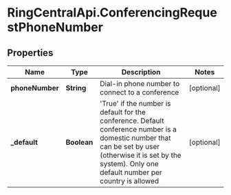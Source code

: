 # RingCentralApi.ConferencingRequestPhoneNumber

## Properties
Name | Type | Description | Notes
------------ | ------------- | ------------- | -------------
**phoneNumber** | **String** | Dial-in phone number to connect to a conference | [optional] 
**_default** | **Boolean** | &#39;True&#39; if the number is default for the conference. Default conference number is a domestic number that can be set by user (otherwise it is set by the system). Only one default number per country is allowed | [optional] 


